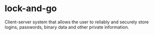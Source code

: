 # lock-and-go
Client-server system that allows the user to reliably and securely store logins, passwords, binary data and other private information.
